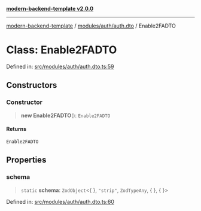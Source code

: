 [**modern-backend-template v2.0.0**](../../../../README.md)

***

[modern-backend-template](../../../../modules.md) / [modules/auth/auth.dto](../README.md) / Enable2FADTO

# Class: Enable2FADTO

Defined in: [src/modules/auth/auth.dto.ts:59](https://github.com/maemreyo/saas-4cus-nodejs/blob/2a5b3f3aa11335dfa561e80e1feabb8e6084261e/src/modules/auth/auth.dto.ts#L59)

## Constructors

### Constructor

> **new Enable2FADTO**(): `Enable2FADTO`

#### Returns

`Enable2FADTO`

## Properties

### schema

> `static` **schema**: `ZodObject`\<\{ \}, `"strip"`, `ZodTypeAny`, \{ \}, \{ \}\>

Defined in: [src/modules/auth/auth.dto.ts:60](https://github.com/maemreyo/saas-4cus-nodejs/blob/2a5b3f3aa11335dfa561e80e1feabb8e6084261e/src/modules/auth/auth.dto.ts#L60)

